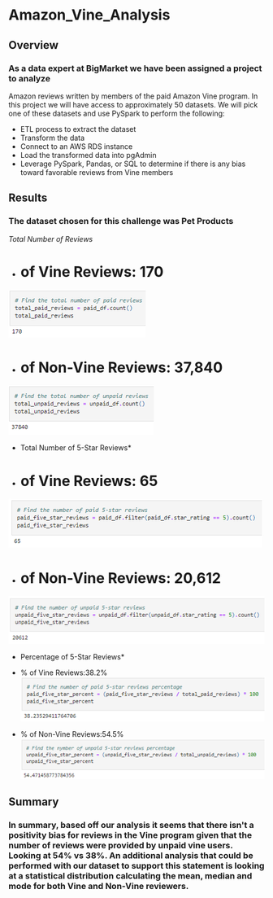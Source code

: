 # Amazon_Vine_Analysis

## Overview
### As a data expert at BigMarket we have been assigned a project to analyze
Amazon reviews written by members of the paid Amazon Vine program. In this project
we will have access to approximately 50 datasets. We will pick one of these datasets
and use PySpark to perform the following:

- ETL process to extract the dataset
- Transform the data
- Connect to an AWS RDS instance
- Load the transformed data into pgAdmin
- Leverage PySpark, Pandas, or SQL to determine if there is any bias toward favorable reviews from Vine members

## Results
### The dataset chosen for this challenge was **Pet Products**

*Total Number of Reviews*
- # of Vine Reviews: 170
![Vine_Reviews](https://github.com/mavalenz/Amazon_Vine_Analysis/blob/main/Resources/Vine_Reviews.PNG)

- # of Non-Vine Reviews: 37,840
![Non_Vine_Reviews](https://github.com/mavalenz/Amazon_Vine_Analysis/blob/main/Resources/Non_Vine_Reviews.PNG)

* Total Number of 5-Star Reviews*
- # of Vine Reviews: 65
![5-Star_Vine_Reviews](https://github.com/mavalenz/Amazon_Vine_Analysis/blob/main/Resources/5-Star_Vine_Reviews.PNG)

- # of Non-Vine Reviews: 20,612
![5-Start_Non_Vine_Reviews](https://github.com/mavalenz/Amazon_Vine_Analysis/blob/main/Resources/5-Star_Non_Vine_Reviews.PNG)

* Percentage of 5-Star Reviews*
- % of Vine Reviews:38.2%
![Percentage_5-Star_Vine_Reviews](https://github.com/mavalenz/Amazon_Vine_Analysis/blob/main/Resources/Percentage_5-Star_Vine_Reviews.PNG)

- % of Non-Vine Reviews:54.5%
![Percentage_5-Star_Non_Vine_Reviews](https://github.com/mavalenz/Amazon_Vine_Analysis/blob/main/Resources/Percentage_5-Star_Non_Vine_Reviews.PNG)

## Summary
### In summary, based off our analysis it seems that there isn't a positivity bias for reviews in the Vine program given that the number of reviews were provided by unpaid vine users. Looking at 54% vs 38%. An additional analysis that could be performed with our dataset to support this statement is looking at a statistical distribution calculating the mean, median and mode for both Vine and Non-Vine reviewers.